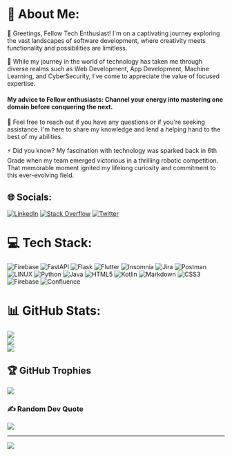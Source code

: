# 💫 About Me:
👯 Greetings, Fellow Tech Enthusiast! I'm on a captivating journey exploring the vast landscapes of software development, where creativity meets functionality and possibilities are limitless.<br>

🌱 While my journey in the world of technology has taken me through diverse realms such as Web Development, App Development, Machine Learning, and CyberSecurity, I've come to appreciate the value of focused expertise.<br>

#### My advice to Fellow enthusiasts: **Channel your energy into mastering one domain before conquering the next.**<br>

💬 Feel free to reach out if you have any questions or if you're seeking assistance. I'm here to share my knowledge and lend a helping hand to the best of my abilities.<br>

⚡ Did you know?  My fascination with technology was sparked back in 6th Grade when my team emerged victorious in a thrilling robotic competition. That memorable moment ignited my lifelong curiosity and commitment to this ever-evolving field.


## 🌐 Socials:
[![LinkedIn](https://img.shields.io/badge/LinkedIn-%230077B5.svg?logo=linkedin&logoColor=white)](https://www.linkedin.com/in/saksham-rawat-dev/) [![Stack Overflow](https://img.shields.io/badge/-Stackoverflow-FE7A16?logo=stack-overflow&logoColor=white)](https://stackoverflow.com/users/20014110/tratum) [![Twitter](https://img.shields.io/badge/Twitter-%231DA1F2.svg?logo=Twitter&logoColor=white)](https://twitter.com/drip_SOMIA) 

# 💻 Tech Stack:
![Firebase](https://img.shields.io/badge/firebase-%23039BE5.svg?style=for-the-badge&logo=firebase) ![FastAPI](https://img.shields.io/badge/FastAPI-005571?style=for-the-badge&logo=fastapi) ![Flask](https://img.shields.io/badge/flask-%23000.svg?style=for-the-badge&logo=flask&logoColor=white) ![Flutter](https://img.shields.io/badge/Flutter-%2302569B.svg?style=for-the-badge&logo=Flutter&logoColor=white) 
![Insomnia](https://img.shields.io/badge/Insomnia-black?style=for-the-badge&logo=insomnia&logoColor=5849BE) ![Jira](https://img.shields.io/badge/jira-%230A0FFF.svg?style=for-the-adge&logo=jira&logoColor=white) ![Postman](https://img.shields.io/badge/Postman-FF6C37?style=for-the-badge&logo=postman&logoColor=white) ![LINUX](https://img.shields.io/badge/Linux-FCC624?style=for-the-badge&logo=linux&logoColor=black) 
![Python](https://img.shields.io/badge/python-3670A0?style=for-the-badge&logo=python&logoColor=ffdd54) ![Java](https://img.shields.io/badge/java-%23ED8B00.svg?style=for-the-badge&logo=java&logoColor=white) 
![HTML5](https://img.shields.io/badge/html5-%23E34F26.svg?style=for-the-badge&logo=html5&logoColor=white) ![Kotlin](https://img.shields.io/badge/kotlin-%230095D5.svg?style=for-the-badge&logo=kotlin&logoColor=white) ![Markdown](https://img.shields.io/badge/markdown-%23000000.svg?style=for-the-badge&logo=markdown&logoColor=white) ![CSS3](https://img.shields.io/badge/css3-%231572B6.svg?style=for-the-badge&logo=css3&logoColor=white) ![Firebase](https://img.shields.io/badge/firebase-%23039BE5.svg?style=for-the-badge&logo=firebase) ![Confluence](https://img.shields.io/badge/confluence-%23172BF4.svg?style=for-the-badge&logo=confluence&logoColor=white)

# 📊 GitHub Stats:
![](https://github-readme-stats.vercel.app/api?username=tratum&theme=dracula&hide_border=false&include_all_commits=false&count_private=false)<br/>
![](https://github-readme-streak-stats.herokuapp.com/?user=tratum&theme=dracula&hide_border=false)<br/>
![](https://github-readme-stats.vercel.app/api/top-langs/?username=tratum&theme=dracula&hide_border=false&include_all_commits=false&count_private=false&layout=compact)

## 🏆 GitHub Trophies
![](https://github-profile-trophy.vercel.app/?username=tratum&theme=radical&no-frame=false&no-bg=false&margin-w=4)


### ✍️ Random Dev Quote
![](https://quotes-github-readme.vercel.app/api?type=horizontal&theme=radical)


---
[![](https://visitcount.itsvg.in/api?id=tratum&icon=0&color=0)](https://visitcount.itsvg.in)
